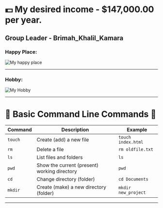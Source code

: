 # 💵 My desired income - $147,000.00 per year.

## Group Leader - Brimah_Khalil_Kamara

### Happy Place:
![My happy place](./img/capecod.jpeg)

---

### Hobby:
![My Hobby](./img/hobby.jpeg)

---

# 🧭 Basic Command Line Commands 🧭

| Command | Description                                  | Example             |
| ------- | -------------------------------------------- | ------------------- |
| `touch` | Create (add) a new file                      | `touch index.html`  |
| `rm`    | Delete a file                                | `rm oldfile.txt`    |
| `ls`    | List files and folders                       | `ls`                |
| `pwd`   | Show the current (present) working directory | `pwd`               |
| `cd`    | Change directory (folder)                    | `cd Documents`      |
| `mkdir` | Create (make) a new directory (folder)       | `mkdir new_project` |

---